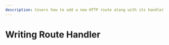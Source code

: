 ```yaml
---
description: Covers how to add a new HTTP route along with its handler.
---
```


# Writing Route Handler

